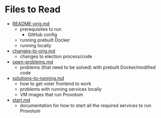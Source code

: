 # Files to Read
- [README-orig.md](README-orig.md)
  - prerequisites to run
    - GitHub config
  - running prebuilt Docker
  - running locally
- [changes-to-orig.md](changes-to-orig.md)
  - changes to election process/code
- [open-problems.md](open-problems.md)
  - problems (that need to be solved) with prebuilt Docker/modified code
- [solutions-to-running.md](solutions-to-running.md)
  - how to get voter frontend to work
  - problems with running services locally
  - VM images that run Provotum
- [start.md](start.md)
  - documentation for how to start all the required services 
    to run Provotum
